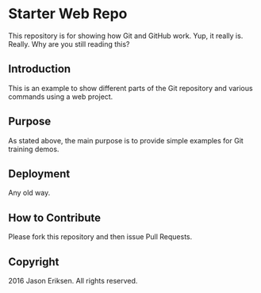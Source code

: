 # Starter Web Repo

This repository is for showing how Git and GitHub work. Yup, it really is. Really. 
Why are you still reading this?

## Introduction

This is an example to show different parts of the Git repository and various commands using a web project.

## Purpose

As stated above, the main purpose is to provide simple examples for Git training demos.

## Deployment

Any old way.

## How to Contribute

Please fork this repository and then issue Pull Requests.

## Copyright

2016 Jason Eriksen. All rights reserved.